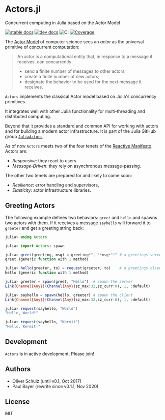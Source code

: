 # Actors.jl

Concurrent computing in Julia based on the Actor Model

[![stable docs](https://img.shields.io/badge/docs-stable-blue.svg)](https://juliaactors.github.io/Actors.jl/stable/)
[![dev docs](https://img.shields.io/badge/docs-dev-blue.svg)](https://JuliaActors.github.io/Actors.jl/dev)
![CI](https://github.com/JuliaActors/Actors.jl/workflows/CI/badge.svg)
[![Coverage](https://codecov.io/gh/JuliaActors/Actors.jl/branch/master/graph/badge.svg)](https://codecov.io/gh/JuliaActors/Actors.jl)

The [Actor Model](https://en.wikipedia.org/wiki/Actor_model) of computer science sees an *actor* as the universal primitive of concurrent computation:

> An actor is a computational entity that, in response to a message it receives, can concurrently:
>
> - send a finite number of messages to other actors;
> - create a finite number of new actors;
> - designate the behavior to be used for the next message it receives.

`Actors` implements the classical Actor model based on Julia's concurrency primitives.

It integrates well with other Julia functionality for multi-threading and distributed computing.

Beyond that it provides a standard and common API for working with actors and for building a modern actor infrastructure. It is part of the Julia GitHub group [`JuliaActors`](https://github.com/JuliaActors).

As of now `Actors` meets two of the four tenets of the [Reactive Manifesto](https://www.reactivemanifesto.org). Actors are:

- *Responsive*: they react to users.
- *Message-Driven*: they rely on asynchronous message-passing.

The other two tenets are prepared for and likely to come soon:

- *Resilience*: error handling and supervisors,
- *Elasticity*: actor infrastructure libraries.

## Greeting Actors

The following example defines two behaviors: `greet` and `hello` and spawns two actors with them. If it receives a message `sayhello` will forward it to `greeter` and get a greeting string back:

```julia
julia> using Actors

julia> import Actors: spawn

julia> greet(greeting, msg) = greeting*", "*msg*"!" # a greetings server
greet (generic function with 1 method)

julia> hello(greeter, to) = request(greeter, to)    # a greetings client
hello (generic function with 1 method)

julia> greeter = spawn(greet, "Hello")  # spawn the server
Link{Channel{Any}}(Channel{Any}(sz_max:32,sz_curr:0), 1, :default)

julia> sayhello = spawn(hello, greeter) # spawn the client
Link{Channel{Any}}(Channel{Any}(sz_max:32,sz_curr:0), 1, :default)

julia> request(sayhello, "World")
"Hello, World!"

julia> request(sayhello, "Kermit")
"Hello, Kermit!"
```

## Development

`Actors` is in active development. Please join!

## Authors

- Oliver Schulz (until v0.1, Oct 2017)
- Paul Bayer (rewrite since v0.1.1, Nov 2020)

## License

MIT
